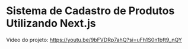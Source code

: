 # Sistema de Cadastro de Produtos Utilizando Next.js
Vídeo do projeto: https://youtu.be/9bFVDRp7ahQ?si=uFh1S0n1bft9_nQY
